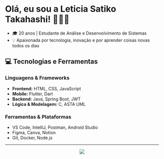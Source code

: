 # Olá, eu sou a Leticia Satiko Takahashi! 👩🏻‍💻

- 🎓 20 anos | Estudante de Análise e Desenvolvimento de Sistemas
- 💡 Apaixonada por tecnologia, inovação e por aprender coisas novas todos os dias

## 💻 Tecnologias e Ferramentas

### Linguagens & Frameworks
- **Frontend:** HTML, CSS, JavaScript
- **Mobile:** Flutter, Dart
- **Backend:** Java, Spring Boot, JWT
- **Lógica & Modelagem:** C, ASTA UML

### Ferramentas & Plataformas
- VS Code, IntelliJ, Postman, Android Studio
- Figma, Canva, Notion
- Git, Docker, Node.js

---

<div align="center">
  <img src="https://github-readme-stats.vercel.app/api/top-langs/?username=leticiasatiko&layout=compact&theme=tokyonight" />
</div>
